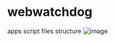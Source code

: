 # webwatchdog

apps script files structure
![image](https://github.com/Rocky-WebDevelopment/webwatchdog/assets/88513651/a97a9519-b046-44b6-90bb-fbb55d7697f0)
